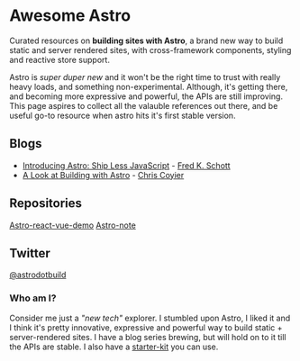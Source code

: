 # Awesome Astro
Curated resources on __building sites with Astro__, a brand new way to build static and server rendered sites, with cross-framework components, styling and reactive store support.

Astro is _super duper new_ and it won't be the right time to trust with really heavy loads, and something non-experimental. Although, it's getting there, and becoming more expressive and powerful, the APIs are still improving. This page aspires to collect all the valauble references out there, and be useful go-to resource when astro hits it's first stable version.

## Blogs
- [Introducing Astro: Ship Less JavaScript](https://astro.build/blog/introducing-astro) - [Fred K. Schott](https://twitter.com/FredKSchott)
- [A Look at Building with Astro](https://css-tricks.com/a-look-at-building-with-astro/) - [Chris Coyier](https://twitter.com/chriscoyier)


## Repositories
[Astro-react-vue-demo](https://github.com/cassidoo/astro-react-vue-demo)
[Astro-note](https://github.com/one-aalam/astro-note)



## Twitter
[@astrodotbuild](https://twitter.com/astrodotbuild)




### Who am I?
Consider me just a _"new tech"_ explorer. I stumbled upon Astro, I liked it and I think it's pretty innovative, expressive and powerful way to build static + server-rendered sites. I have a blog series brewing, but will hold on to it till the APIs are stable. I also have a [starter-kit](https://github.com/one-aalam/astro-note) you can use. 
